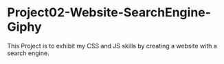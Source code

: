 # Project02-Website-SearchEngine-Giphy
This Project is to exhibit my CSS and JS skills by creating a website with a search engine.

